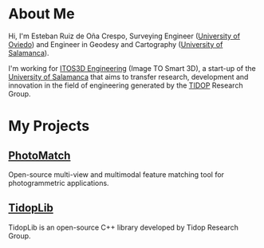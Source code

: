 # About Me

Hi, I'm Esteban Ruiz de Oña Crespo, Surveying Engineer ([University of Oviedo](http://www.uniovi.es/en/inicio)) and Engineer in Geodesy and Cartography ([University of Salamanca](https://www.usal.es)).

I'm working for [ITOS3D Engineering](http://www.itos3d.com) (Image TO Smart 3D), a start-up of the [University of Salamanca](https://www.usal.es) that aims to transfer research, development and innovation in the field of engineering generated by the [TIDOP](http://tidop.usal.es) Research Group.

# My Projects

## [PhotoMatch](https://github.com/TIDOP-USAL/photomatch)

Open-source multi-view and multimodal feature matching tool for photogrammetric applications.

## [TidopLib](https://github.com/estebanrdo/tidoplib)

TidopLib is an open-source C++ library developed by Tidop Research Group.

<!--
**estebanrdo/estebanrdo** is a ✨ _special_ ✨ repository because its `README.md` (this file) appears on your GitHub profile.

Here are some ideas to get you started:

- 🔭 I’m currently working on ...
- 🌱 I’m currently learning ...
- 👯 I’m looking to collaborate on ...
- 🤔 I’m looking for help with ...
- 💬 Ask me about ...
- 📫 How to reach me: ...
- 😄 Pronouns: ...
- ⚡ Fun fact: ...
-->

